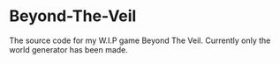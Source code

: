 # Beyond-The-Veil
The source code for my W.I.P game Beyond The Veil. Currently only the world generator has been made.
